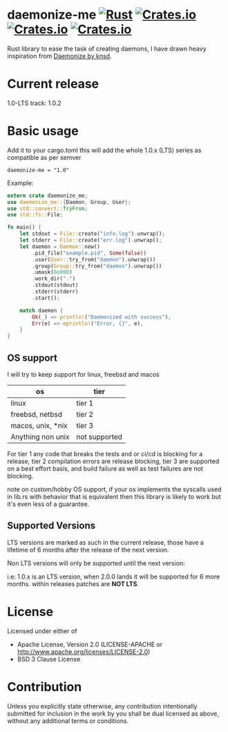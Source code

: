 # daemonize-me [![Rust](https://github.com/CardinalBytes/daemonize-me/workflows/Rust/badge.svg)](https://github.com/CardinalBytes/daemonize-me/actions) [![Crates.io](https://img.shields.io/crates/v/daemonize-me)](https://crates.io/crates/daemonize-me) [![Crates.io](https://img.shields.io/crates/d/daemonize-me)](https://crates.io/crates/daemonize-me) [![Crates.io](https://img.shields.io/crates/l/daemonize-me)](https://github.com/CardinalBytes/daemonize-me/blob/master/LICENSE)
Rust library to ease the task of creating daemons, I have drawn heavy inspiration from [Daemonize by knsd](https://github.com/knsd/daemonize).

# Current release
1.0-LTS track: 1.0.2

# Basic usage
Add it to your cargo.toml this will add the whole 1.0.x (LTS) series as compatible as per semver
```
daemonize-me = "1.0"
```
Example:
```rust
extern crate daemonize_me;
use daemonize_me::{Daemon, Group, User};
use std::convert::TryFrom;
use std::fs::File;

fn main() {
    let stdout = File::create("info.log").unwrap();
    let stderr = File::create("err.log").unwrap();
    let daemon = Daemon::new()
        .pid_file("example.pid", Some(false))
        .user(User::try_from("daemon").unwrap())
        .group(Group::try_from("daemon").unwrap())
        .umask(0o000)
        .work_dir(".")
        .stdout(stdout)
        .stderr(stderr)
        .start();

    match daemon {
        Ok(_) => println!("Daemonized with success"),
        Err(e) => eprintln!("Error, {}", e),
    }
}
```

## OS support
I will try to keep support for linux, freebsd and macos

| os | tier |
| --- | --- |
| linux | tier 1 |
| freebsd, netbsd | tier 2 |
| macos, unix, *nix | tier 3 |
| Anything non unix | not supported |

For tier 1 any code that breaks the tests and or ci/cd is blocking for a release, 
tier 2 compilation errors are release blocking, tier 3 are supported on a best effort basis,
and build failure as well as test failures are not blocking.

note on custom/hobby OS support, if your os implements the syscalls used in lib.rs with behavior that is equivalent then this library is likely to work but it's even less of a guarantee.

## Supported Versions
LTS versions are marked as such in the current release, those have a lifetime of 6 months after the release of the next version.

Non LTS versions will only be supported until the next version:

i.e: 1.0.x is an LTS version, when 2.0.0 lands it will be supported for 6 more months.
within releases patches are **NOT LTS**.

# License

Licensed under either of

* Apache License, Version 2.0 (LICENSE-APACHE or http://www.apache.org/licenses/LICENSE-2.0)
* BSD 3 Clause License

# Contribution

Unless you explicitly state otherwise, any contribution intentionally submitted for inclusion in the work by you shall be dual licensed as above, without any additional terms or conditions.
